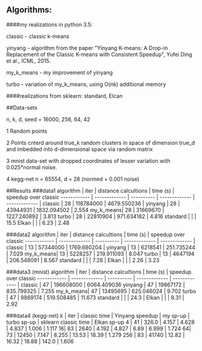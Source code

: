 ## Algorithms:
####my realizations in python 3.5:

  classic - classic k-means

  yinyang - algorithm from the paper "Yinyang K-means: A Drop-in Replacement of the Classic K-means with Consistent Speedup", Yufei Ding et al., ICML, 2015.

  my_k_means - my improvement of yinyang

  turbo - variation of my_k_means, using O(nk) additional memory

####realizations from sklearn: 
standard, Elcan

##Data-sets

n, k, d, seed = 16000, 256, 64, 42

1 Random points

2 Points cnterd around true_k random clusters in space of dimension true_d and imbedded into d-dimensional space via random matrix

3 mnist data-set with dropped coordinates of lesser variation with 0.025*normal noise.

4 kegg-net n = 65554, d = 28 (normed + 0.001 noise)

##Results
###data1
algorithm | iter | distance calcultions | time (s) | speedup over classic
------------ | ------------- | ---------- | ------------- | ------------- |
classic   | 28 | 118784000 | 4679.550236 |
yinyang   | 28 | 43944931 | 1832.094502 | 2.554
my_k_means| 28 | 31669670 | 1227.240892 | 3.813
turbo     | 28 | 22810904 | 971.634182 | 4.816
standard  |           |          | 15.5
Elkan     |           |          | 6.23        | 2.48

###data2
algorithm | iter | distance calcultions | time (s) | speedup over classic
------------ | ------------- | ---------- | ------------- | ------------- |
classic   | 13 | 57344000 | 1769.680204 |
yinyang   | 13 |  6218541 | 251.735244 | 7.029
my_k_means| 13 |  5228257 | 219.911093 | 8.047
turbo     | 13 | 4647194 | 206.548091 | 8.567
standard  |           |          | 7.28 |
Elkan     |           |          |  2.26 | 3.23

###data3 (mnist)
algorithm | iter | distance calcultions | time (s) | speedup over classic
------------ | ------------- | ---------- | ------------- | ------------- |
classic   | 47 | 196608000 | 6064.409036
yinyang   | 47 | 19867172 | 835.799325 | 7.255
my_k_means| 47 | 13495695 | 625.046024 | 9.702
turbo     | 47 | 9869174 | 519.508485 | 11.673
standard  |           |          | 24.3 |
Elkan     |           |          | 8.31 | 2.92

###data4 (kegg-net)
k | iter | classic time | Yinyang speedup | my sp-up | turbo sp-up | sklearn classic time | Elkan sp-up
4 | 41 | 326.0 | 4.157 | 4.628 | 4.837 | 1.006 | 1.117
16| 83 | 2640 | 4.192 | 4.827 | 6.89 | 6.999 | 1.724
64| 73 | 12450 | 7.147 | 8.255 | 13.53 | 18.39 | 1.279
256 | 83 | 41740 | 12.82 | 16.32 | 18.88 | 142.0 | 1.606
